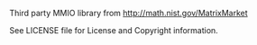 Third party MMIO library from http://math.nist.gov/MatrixMarket

See LICENSE file for License and Copyright information.
